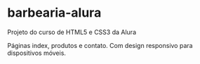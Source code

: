 # barbearia-alura
Projeto do curso de HTML5 e CSS3 da Alura

Páginas index, produtos e contato. Com design responsivo para dispositivos móveis.
